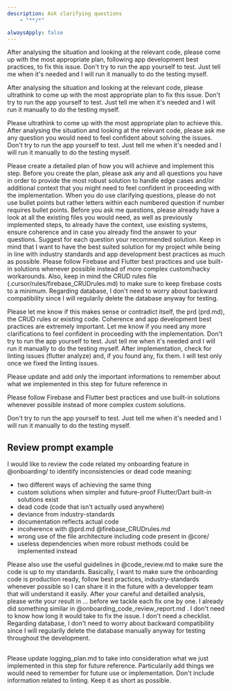 ```yaml
---
description: Ask clarifying questions
    - "**/*"

alwaysApply: false
---
```

After analysing the situation and looking at the relevant code, please come up with the most appropriate plan, following app development best practices, to fix this issue. Don't try to run the app yourself to test. Just tell me when it's needed and I will run it manually to do the testing myself.

After analysing the situation and looking at the relevant code, please ultrathink to come up with the most appropriate plan to fix this issue. Don't try to run the app yourself to test. Just tell me when it's needed and I will run it manually to do the testing myself.

Please ultrathink to come up with the most appropriate plan to achieve this. After analysing the situation and looking at the relevant code, please ask me any question you would need to feel confident about solving the issues. Don't try to run the app yourself to test. Just tell me when it's needed and I will run it manually to do the testing myself.

Please create a detailed plan of how you will achieve and implement this step.
Before you create the plan, please ask any and all questions you have in order to provide the most robust solution to handle edge cases and/or additional context that you might need to feel confident in proceeding with the implementation. When you do use clarifying questions, please do not use bullet points but rather letters within each numbered question if number requires bullet points. Before you ask me questions, please already have a look at all the existing files you would need, as well as previously implemented steps, to already have the context, use existing systems, ensure coherence and in case you already find the answer to your questions. Suggest for each question your recommended solution. Keep in mind that I want to have the best suited solution for my project while being in line with industry standards and app development best practices as much as possible. Please follow Firebase and Flutter best practices and use built-in solutions whenever possible instead of more complex custom/hacky workarounds. Also, keep in mind the CRUD rules file (.cursor/rules/firebase_CRUDrules.md) to make sure to keep firebase costs to a minimum. Regarding database, I don't need to worry about backward compatibility since I will regularily delete the database anyway for testing.

Please let me know if this makes sense or contradict itself, the prd (prd.md), the CRUD rules or existing code. Coherence and app development best practices are extremely important. Let me know if you need any more clarifications to feel confident in proceeding with the implementation. Don't try to run the app yourself to test. Just tell me when it's needed and I will run it manually to do the testing myself. After implementation, check for linting issues (flutter analyze) and, if you found any, fix them. I will test only once we fixed the linting issues.

Please update and add only the important informations to remember about what we implemented in this step for future reference in 

Please follow Firebase and Flutter best practices and use built-in solutions whenever possible instead of more complex custom solutions.

Don't try to run the app yourself to test. Just tell me when it's needed and I will run it manually to do the testing myself.

## Review prompt example ##
  
I would like to review the code related my onboarding feature in @onboarding/ to identify inconsistencies or dead code meaning:
- two different ways of achieving the same thing
- custom solutions when simpler and future-proof Flutter/Dart built-in solutions exist
- dead code (code that isn't actually used anywhere)
- deviance from industry-standards
- documentation reflects actual code
- incoherence with @prd.md @firebase_CRUDrules.md
- wrong use of the file architecture including code present in @core/ 
- useless dependencies when more robust methods could be implemented instead 

Please also use the useful guidelines in @code_review.md to make sure the code is up to my standards.
Basically, I want to make sure the onboarding code is production ready, follow best practices, industry-standards whenever possible so I can share it in the future with a developper team that will understand it easily.
After your careful and detailled analysis, please write your result in ... before we tackle each fix one by one.
I already did something similar in @onboarding_code_review_report.md . I don't need to know how long it would take to fix the issue. I don't need a checklist. Regarding database, I don't need to worry about backward compatibility since I will regularily delete the database manually anyway for testing throughout the development.

##

Please update logging_plan.md to take into consideration what we just implemented in this step for future reference. Particularily add things we would need to remember for future use or implementation. Don't include information related to linting. Keep it as short as possible.




